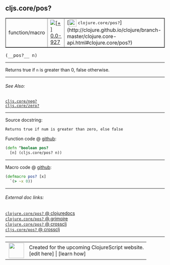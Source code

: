 ## cljs.core/pos?



 <table border="1">
<tr>
<td>function/macro</td>
<td><a href="https://github.com/cljsinfo/cljs-api-docs/tree/0.0-927"><img valign="middle" alt="[+] 0.0-927" title="Added in 0.0-927" src="https://img.shields.io/badge/+-0.0--927-lightgrey.svg"></a> </td>
<td>
[<img height="24px" valign="middle" src="http://i.imgur.com/1GjPKvB.png"> <samp>clojure.core/pos?</samp>](http://clojure.github.io/clojure/branch-master/clojure.core-api.html#clojure.core/pos?)
</td>
</tr>
</table>


 <samp>
(__pos?__ n)<br>
</samp>

---

Returns true if `n` is greater than 0, false otherwise.



---


###### See Also:

[`cljs.core/neg?`](../cljs.core/negQMARK.md)<br>
[`cljs.core/zero?`](../cljs.core/zeroQMARK.md)<br>

---


Source docstring:

```
Returns true if num is greater than zero, else false
```


Function code @ [github](https://github.com/clojure/clojurescript/blob/r1843/src/cljs/cljs/core.cljs#L1709-L1711):

```clj
(defn ^boolean pos?
  [n] (cljs.core/pos? n))
```

<!--
Repo - tag - source tree - lines:

 <pre>
clojurescript @ r1843
└── src
    └── cljs
        └── cljs
            └── <ins>[core.cljs:1709-1711](https://github.com/clojure/clojurescript/blob/r1843/src/cljs/cljs/core.cljs#L1709-L1711)</ins>
</pre>

-->

---

Macro code @ [github](https://github.com/clojure/clojurescript/blob/r1843/src/clj/cljs/core.clj#L390-L391):

```clj
(defmacro pos? [x]
  `(> ~x 0))
```

<!--
Repo - tag - source tree - lines:

 <pre>
clojurescript @ r1843
└── src
    └── clj
        └── cljs
            └── <ins>[core.clj:390-391](https://github.com/clojure/clojurescript/blob/r1843/src/clj/cljs/core.clj#L390-L391)</ins>
</pre>
-->

---


###### External doc links:

[`clojure.core/pos?` @ clojuredocs](http://clojuredocs.org/clojure.core/pos_q)<br>
[`clojure.core/pos?` @ grimoire](http://conj.io/store/v1/org.clojure/clojure/1.7.0-beta3/clj/clojure.core/pos%3F/)<br>
[`clojure.core/pos?` @ crossclj](http://crossclj.info/fun/clojure.core/pos%3F.html)<br>
[`cljs.core/pos?` @ crossclj](http://crossclj.info/fun/cljs.core.cljs/pos%3F.html)<br>

---

 <table>
<tr><td>
<img valign="middle" align="right" width="48px" src="http://i.imgur.com/Hi20huC.png">
</td><td>
Created for the upcoming ClojureScript website.<br>
[edit here] | [learn how]
</td></tr></table>

[edit here]:https://github.com/cljsinfo/cljs-api-docs/blob/master/cljsdoc/cljs.core/posQMARK.cljsdoc
[learn how]:https://github.com/cljsinfo/cljs-api-docs/wiki/cljsdoc-files

<!--

This information was too distracting to show to readers, but I'll leave it
commented here since it is helpful to:

- pretty-print the data used to generate this document
- and show how to retrieve that data



The API data for this symbol:

```clj
{:description "Returns true if `n` is greater than 0, false otherwise.",
 :return-type boolean,
 :ns "cljs.core",
 :name "pos?",
 :signature ["[n]"],
 :history [["+" "0.0-927"]],
 :type "function/macro",
 :related ["cljs.core/neg?" "cljs.core/zero?"],
 :full-name-encode "cljs.core/posQMARK",
 :source {:code "(defn ^boolean pos?\n  [n] (cljs.core/pos? n))",
          :title "Function code",
          :repo "clojurescript",
          :tag "r1843",
          :filename "src/cljs/cljs/core.cljs",
          :lines [1709 1711]},
 :extra-sources [{:code "(defmacro pos? [x]\n  `(> ~x 0))",
                  :title "Macro code",
                  :repo "clojurescript",
                  :tag "r1843",
                  :filename "src/clj/cljs/core.clj",
                  :lines [390 391]}],
 :full-name "cljs.core/pos?",
 :clj-symbol "clojure.core/pos?",
 :docstring "Returns true if num is greater than zero, else false"}

```

Retrieve the API data for this symbol:

```clj
;; from Clojure REPL
(require '[clojure.edn :as edn])
(-> (slurp "https://raw.githubusercontent.com/cljsinfo/cljs-api-docs/catalog/cljs-api.edn")
    (edn/read-string)
    (get-in [:symbols "cljs.core/pos?"]))
```

-->
